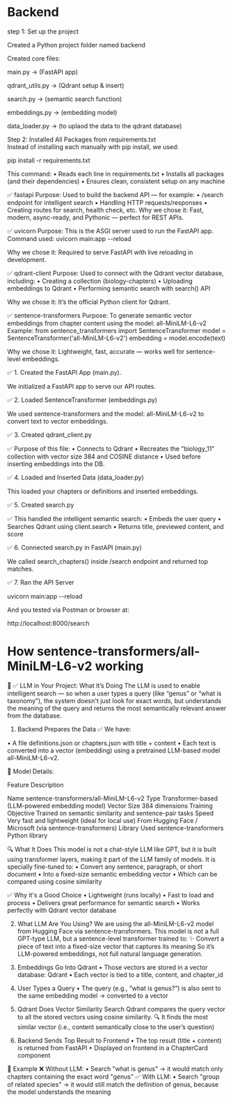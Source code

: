 # Backend

step 1: Set up the project

Created a Python project folder named backend

Created core files:

main.py -> (FastAPI app)

qdrant_utils.py -> (Qdrant setup & insert)

search.py -> (semantic search function)

embeddings.py -> (embedding model)

data_loader.py -> (to uplaod the data to the qdrant database)

Step 2: Installed All Packages from requirements.txt  
Instead of installing each manually with pip install, we used:

pip install -r requirements.txt

This command:
•	Reads each line in requirements.txt
•	Installs all packages (and their dependencies)
•	Ensures clean, consistent setup on any machine

✅ fastapi
Purpose:
Used to build the backend API — for example:
•	/search endpoint for intelligent search
•	Handling HTTP requests/responses
•	Creating routes for search, health check, etc.
Why we chose it:
Fast, modern, async-ready, and Pythonic — perfect for REST APIs.

✅ uvicorn
Purpose:
This is the ASGI server used to run the FastAPI app.
Command used:
uvicorn main:app --reload

Why we chose it:
Required to serve FastAPI with live reloading in development.

✅ qdrant-client
Purpose:
Used to connect with the Qdrant vector database, including:
•	Creating a collection (biology-chapters)
•	Uploading embeddings to Qdrant
•	Performing semantic search with search() API

Why we chose it:
It’s the official Python client for Qdrant.

✅ sentence-transformers
Purpose:
To generate semantic vector embeddings from chapter content using the model:
all-MiniLM-L6-v2
Example:
from sentence_transformers import SentenceTransformer
model = SentenceTransformer('all-MiniLM-L6-v2')
embedding = model.encode(text)

Why we chose it:
Lightweight, fast, accurate — works well for sentence-level embeddings.


✅ 1. Created the FastAPI App (main.py).

We initialized a FastAPI app to serve our API routes.

✅ 2. Loaded SentenceTransformer (embeddings.py)

We used sentence-transformers and the model: all-MiniLM-L6-v2 to convert text to vector embeddings.

✅ 3. Created qdrant_client.py

✅ Purpose of this file:
•	Connects to Qdrant
•	Recreates the "biology_11" collection with vector size 384 and COSINE distance
•	Used before inserting embeddings into the DB.

✅ 4. Loaded and Inserted Data (data_loader.py)

This loaded your chapters or definitions and inserted embeddings.

✅ 5. Created search.py

✅ This handled the intelligent semantic search:
•	Embeds the user query
•	Searches Qdrant using client.search
•	Returns title, previewed content, and score

✅ 6. Connected search.py in FastAPI (main.py)

We called search_chapters() inside /search endpoint and returned top matches.

✅ 7. Ran the API Server

uvicorn main:app --reload

And you tested via Postman or browser at:

http://localhost:8000/search



# How sentence-transformers/all-MiniLM-L6-v2 working

🧠 ✅ LLM in Your Project: What It’s Doing
The LLM is used to enable intelligent search — so when a user types a query (like “genus” or “what is taxonomy”), the system doesn't just look for exact words, but understands the meaning of the query and returns the most semantically relevant answer from the database.

1. Backend Prepares the Data
✅ We have:

•	A file definitions.json or chapters.json with title + content
•	Each text is converted into a vector (embedding) using a pretrained LLM-based model all-MiniLM-L6-v2.

📌 Model Details:

Feature	Description

Name	                sentence-transformers/all-MiniLM-L6-v2
Type	                Transformer-based (LLM-powered embedding model)
Vector Size	            384 dimensions
Training Objective	    Trained on semantic similarity and sentence-pair tasks
Speed	                Very fast and lightweight (ideal for local use)
From	                Hugging Face / Microsoft (via sentence-transformers)
Library Used	        sentence-transformers Python library

🔍 What It Does
This model is not a chat-style LLM like GPT, but it is built using transformer layers, making it part of the LLM family of models.
It is specially fine-tuned to:
•	Convert any sentence, paragraph, or short document
•	Into a fixed-size semantic embedding vector
•	Which can be compared using cosine similarity

✅ Why it's a Good Choice
•	Lightweight (runs locally)
•	Fast to load and process
•	Delivers great performance for semantic search
•	Works perfectly with Qdrant vector database

2. What LLM Are You Using?
We are using the all-MiniLM-L6-v2 model from Hugging Face via sentence-transformers.
This model is not a full GPT-type LLM, but a sentence-level transformer trained to:
✨ Convert a piece of text into a fixed-size vector that captures its meaning
So it’s LLM-powered embeddings, not full natural language generation.

3. Embeddings Go Into Qdrant
•	Those vectors are stored in a vector database: Qdrant
•	Each vector is tied to a title, content, and chapter_id

4. User Types a Query
•	The query (e.g., “what is genus?”) is also sent to the same embedding model → converted to a vector

5. Qdrant Does Vector Similarity Search
Qdrant compares the query vector to all the stored vectors using cosine similarity.
🔍 It finds the most similar vector (i.e., content semantically close to the user’s question)

6. Backend Sends Top Result to Frontend
•	The top result (title + content) is returned from FastAPI
•	Displayed on frontend in a ChapterCard component

📌 Example
❌ Without LLM:
•	Search "what is genus" → it would match only chapters containing the exact word "genus"
✅ With LLM:
•	Search "group of related species" → it would still match the definition of genus, because the model understands the meaning




